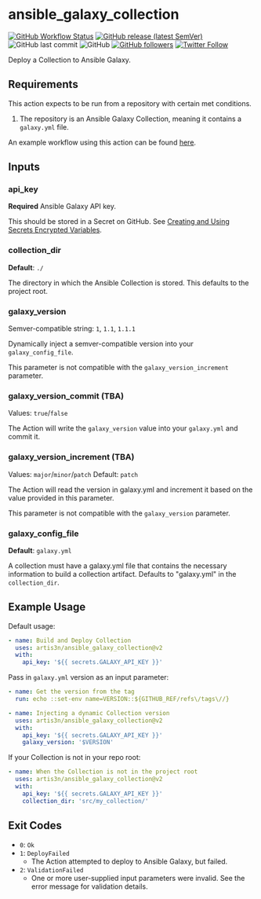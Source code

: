 # ansible_galaxy_collection

[![GitHub Workflow Status](https://img.shields.io/github/workflow/status/artis3n/ansible_galaxy_collection/Testing%20the%20Action)](https://github.com/artis3n/ansible_galaxy_collection/actions)
[![GitHub release (latest SemVer)](https://img.shields.io/github/v/release/artis3n/ansible_galaxy_collection)](https://github.com/artis3n/ansible_galaxy_collection/releases)
![GitHub last commit](https://img.shields.io/github/last-commit/artis3n/kali-artis3n)
![GitHub](https://img.shields.io/github/license/artis3n/ansible_galaxy_collection)
[![GitHub followers](https://img.shields.io/github/followers/artis3n?style=social)](https://github.com/artis3n/)
[![Twitter Follow](https://img.shields.io/twitter/follow/artis3n?style=social)](https://twitter.com/Artis3n)

Deploy a Collection to Ansible Galaxy.

## Requirements

This action expects to be run from a repository with certain met conditions.

1. The repository is an Ansible Galaxy Collection, meaning it contains a `galaxy.yml` file.

An example workflow using this action can be found [here](https://github.com/artis3n/ansible-collection-github/blob/master/.github/workflows/deploy.yml).

## Inputs

### api_key

**Required** Ansible Galaxy API key.

This should be stored in a Secret on GitHub. See [Creating and Using Secrets Encrypted Variables](https://help.github.com/en/github/automating-your-workflow-with-github-actions/virtual-environments-for-github-actions#creating-and-using-secrets-encrypted-variables).

### collection_dir

**Default**: `./`

The directory in which the Ansible Collection is stored. This defaults to the project root.

### galaxy_version

Semver-compatible string: `1`, `1.1`, `1.1.1`

Dynamically inject a semver-compatible version into your `galaxy_config_file`.

This parameter is not compatible with the `galaxy_version_increment` parameter.

### galaxy_version_commit (TBA)

Values: `true`/`false`

The Action will write the `galaxy_version` value into your `galaxy.yml` and commit it.

### galaxy_version_increment (TBA)

Values: `major`/`minor`/`patch`
Default: `patch`

The Action will read the version in galaxy.yml and increment it based on the value provided in this parameter.

This parameter is not compatible with the `galaxy_version` parameter.

### galaxy_config_file

**Default**: `galaxy.yml`

A collection must have a galaxy.yml file that contains the necessary information to build a collection artifact. Defaults to "galaxy.yml" in the `collection_dir`.

## Example Usage

Default usage:

```yaml
- name: Build and Deploy Collection
  uses: artis3n/ansible_galaxy_collection@v2
  with:
    api_key: '${{ secrets.GALAXY_API_KEY }}'
```

Pass in `galaxy.yml` version as an input parameter:

```yaml
- name: Get the version from the tag
  run: echo ::set-env name=VERSION::${GITHUB_REF/refs\/tags\//}

- name: Injecting a dynamic Collection version
  uses: artis3n/ansible_galaxy_collection@v2
  with:
    api_key: '${{ secrets.GALAXY_API_KEY }}'
    galaxy_version: '$VERSION'
```

If your Collection is not in your repo root:

```yaml
- name: When the Collection is not in the project root
  uses: artis3n/ansible_galaxy_collection@v2
  with:
    api_key: '${{ secrets.GALAXY_API_KEY }}'
    collection_dir: 'src/my_collection/'
```

## Exit Codes

- `0`: `Ok`
- `1`: `DeployFailed`
    - The Action attempted to deploy to Ansible Galaxy, but failed.
- `2`: `ValidationFailed`
    - One or more user-supplied input parameters were invalid. See the error message for validation details.
